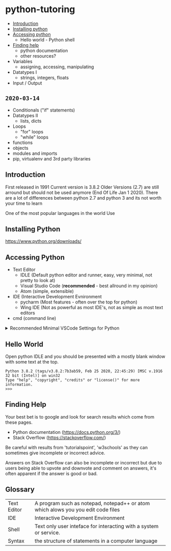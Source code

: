 # python-tutoring

 * [Introduction](#introduction)
 * [Installing python](#installing-Python)
 * [Accessing python](#accessing-python)
   * Hello world - Python shell
 * [Finding help](#finding-help)
   * python documentation
   * other resources?
 * Variables
   * assigning, accessing, manipulating
 * Datatypes I
   * strings, integers, floats
 * Input / Output

`2020-03-14`
---------------------------------
 * Conditionals ("if" statements)
 * Datatypes II
   * lists, dicts
 * Loops
    * "for" loops
    * "while" loops
 * functions
 * objects
 * modules and imports
 * pip, virtualenv and 3rd party libraries

## Introduction

First released in 1991
Current version is 3.8.2
Older Versions (2.7) are still arround but should not be used anymore (End Of Life Jan 1 2020).
There are a lot of differences between python 2.7 and python 3 and its not worth your time to learn

One of the most popular languages in the world
Use

## Installing Python

https://www.python.org/downloads/

## Accessing Python

 * Text Editor
    * IDLE (Default python editor and runner, easy, very minimal, not pretty to look at)
    * Visual Studio Code (**recommended** - best allround in my opinion)
    * Atom (simple, extensible)
 * IDE (Interactive Development Evnironment
    * pycharm (Most features - often over the top for python)
    * Wing IDE (Not as powerful as most IDE's, not as simple as most text editors
 * cmd (command line)

<details>
  <summary>Recommended Minimal VSCode Settings for Python
</summary>
 ```json
 {
    "editor.renderWhitespace": "all",
    "editor.rulers": [79],
    "files.autoSave": "afterDelay",
    "files.exclude": {
        "**/*.pyc": true,
        "**/__pycache__": true
    },
    "python.linting.flake8Enabled": true,
    "python.autoComplete.addBrackets": true,
    "workbench.tree.indent": 16,
}
```
</details>


## Hello World

Open python IDLE and you should be presented with a mostly blank window with some text at the top.

```
Python 3.8.2 (tags/v3.8.2:7b3ab59, Feb 25 2020, 22:45:29) [MSC v.1916 32 bit (Intel)] on win32
Type "help", "copyright", "credits" or "license()" for more information.
>>> 
```


## Finding Help

Your best bet is to google and look for search results which come from these pages.

 * Python documentation (https://docs.python.org/3/)
 * Stack Overflow (https://stackoverflow.com/)

Be careful with results from 'tutorialspoint', 'w3schools' as they can sometimes give incomplete or incorrect advice.

Answers on Stack Overflow can also be incomplete or incorrect but due to users being able to upvote and downvote and comment on answers, it's often apparent if the answer is good or bad.

## 

## Glossary

|||
|---|---|
|Text Editor|A program such as notepad, notepad++ or atom which alows you you edit code files|
|IDE|Interactive Development Environment|
|Shell|Text only user inteface for interacting with a system or service.|
|Syntax|the structure of statements in a computer language|
